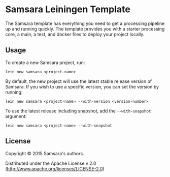 # Samsara Leiningen Template

The Samsara template has everything you need to get a processing
pipeline up and running quickly. The template provides you with a
starter processing core, a main, a test, and docker files to deploy
your project locally.

## Usage

To create a new Samsara project, run:

    lein new samsara <project-name>

By default, the new project will use the latest stable release version
of Samsara. If you wish to use a specific version, you can set the
version by running:

    lein new samsara <project-name> --with-version <version-number>

To use the latest release including snapshot, add the `--with-snapshot` argument:

    lein new samsara <project-name> --with-snapshot

## License

Copyright © 2015 Samsara's authors.

Distributed under the Apache License v 2.0 (http://www.apache.org/licenses/LICENSE-2.0)
